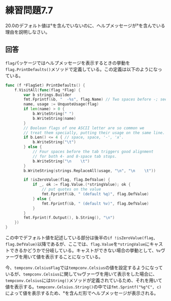 # 練習問題7.7

20.0のデフォルト値は°を含んでいないのに、ヘルプメッセージが°を含んでいる理由を説明しなさい。

## 回答

`flag`パッケージではヘルプメッセージを表示するときの挙動を`flag.PrintDefaults()`メソッドで定義している。この定義は以下のようになっている。

```go
func (f *FlagSet) PrintDefaults() {
    f.VisitAll(func(flag *Flag) {
        var b strings.Builder
        fmt.Fprintf(&b, "  -%s", flag.Name) // Two spaces before -; see next two comments.
        name, usage := UnquoteUsage(flag)
        if len(name) > 0 {
            b.WriteString(" ")
            b.WriteString(name)
        }
        // Boolean flags of one ASCII letter are so common we
        // treat them specially, putting their usage on the same line.
        if b.Len() <= 4 { // space, space, '-', 'x'.
            b.WriteString("\t")
        } else {
            // Four spaces before the tab triggers good alignment
            // for both 4- and 8-space tab stops.
            b.WriteString("\n    \t")
        }
        b.WriteString(strings.ReplaceAll(usage, "\n", "\n    \t"))

        if !isZeroValue(flag, flag.DefValue) {
            if _, ok := flag.Value.(*stringValue); ok {
                // put quotes on the value
                fmt.Fprintf(&b, " (default %q)", flag.DefValue)
            } else {
                fmt.Fprintf(&b, " (default %v)", flag.DefValue)
            }
        }
        fmt.Fprint(f.Output(), b.String(), "\n")
    })
}
```

この中でデフォルト値を記述している部分は後半の`if !isZeroValue(flag, flag.DefValue)`以降であるが、ここでは、`flag.Value`を`*stringValue`にキャストできるかどうかで分岐している。キャストができない場合の挙動として、`%v`ヴァーヴを用いて値を表示することになっている。

今、`tempconv.CelsiusFlag`では`tempconv.Celsius`の値を設定するようになっているが、`tempconv.Celsius`に関して`%v`ヴァーヴを用いて表示をした場合に、`tempconv.Celsius`には`String()`メソッドが定義されているため、それを用いて値を表示する。`tempconv.Celsius.String()`の中では`fmt.Sprintf("%g°C", c)`によって値を表示するため、°を含んだ形でヘルプメッセージが表示される。
